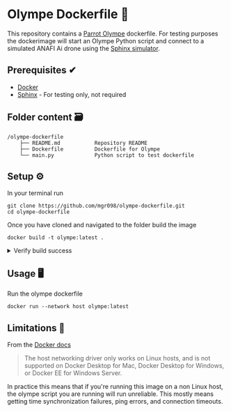 # Olympe Dockerfile 🐋

This repository contains a [Parrot Olympe](https://developer.parrot.com/docs/olympe/overview.html) dockerfile. For testing purposes the dockerimage will start an Olympe Python script and connect to a simulated ANAFI Ai drone using the [Sphinx simulator](https://developer.parrot.com/docs/sphinx/index.html).

## Prerequisites ✔

* [Docker](https://www.docker.com/)
* [Sphinx](https://developer.parrot.com/docs/sphinx/index.html) - For testing only, not required

## Folder content 🗃️
```
/olympe-dockerfile
    ├── README.md           Repository README
    ├── Dockerfile          Dockerfile for Olympe
    └── main.py             Python script to test dockerfile           
```

## Setup ⚙️

In your terminal run 

```
git clone https://github.com/mgr098/olympe-dockerfile.git
cd olympe-dockerfile
```

Once you have cloned and navigated to the folder build the image

```
docker build -t olympe:latest .
```
<details>
<summary> Verify build success </summary>
<br>

To verify that the build succeded run 
```
docker images
```
The expected result is
```
REPOSITORY              TAG       IMAGE ID       CREATED          SIZE
olympe                  latest    078c596242ad   0 days ago       690MB
```
</details>

## Usage 🖥

Run the olympe dockerfile 

```
docker run --network host olympe:latest
```

## Limitations 🚨

From the [Docker docs](https://docs.docker.com/network/host/)
> The host networking driver only works on Linux hosts, and is not supported on Docker Desktop for Mac, Docker Desktop for Windows, or Docker EE for Windows Server.

In practice this means that if you're running this image on a non Linux host, the olympe script you are running will run unreliable. This mostly means getting time synchronization failures, ping errors, and connection timeouts.